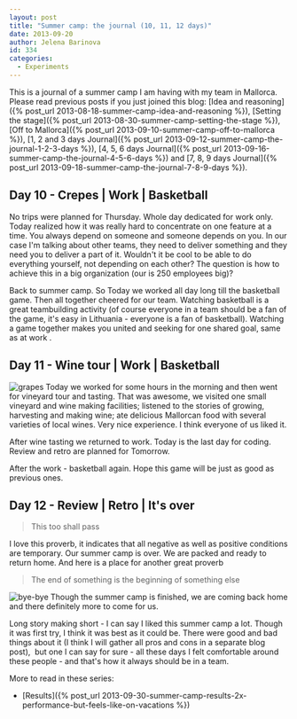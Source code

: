 ```yaml
---
layout: post
title: "Summer camp: the journal (10, 11, 12 days)"
date: 2013-09-20
author: Jelena Barinova
id: 334
categories:
  - Experiments
---
```


This is a journal of a summer camp I am having with my team in Mallorca.  Please read previous posts if you just joined this blog: [Idea and reasoning]({% post_url 2013-08-18-summer-camp-idea-and-reasoning %}), [Setting the stage]({% post_url 2013-08-30-summer-camp-setting-the-stage %}), [Off to Mallorca]({% post_url 2013-09-10-summer-camp-off-to-mallorca %}), [1, 2 and 3 days Journal]({% post_url 2013-09-12-summer-camp-the-journal-1-2-3-days %}), [4, 5, 6 days Journal]({% post_url 2013-09-16-summer-camp-the-journal-4-5-6-days %}) and [7, 8, 9 days Journal]({% post_url 2013-09-18-summer-camp-the-journal-7-8-9-days %}).

## Day 10 - Crepes | Work | Basketball

No trips were planned for Thursday. Whole day dedicated for work only. Today realized how it was really hard to concentrate on one feature at a time. You always depend on someone and someone depends on you. In our case I'm talking about other teams, they need to deliver something and they need you to deliver a part of it. Wouldn't it be cool to be able to do everything yourself, not depending on each other? The question is how to achieve this in a big organization (our is 250 employees big)?

Back to summer camp. So Today we worked all day long till the basketball game. Then all together cheered for our team. Watching basketball is a great teambuilding activity (of course everyone in a team should be a fan of the game, it's easy in Lithuania - everyone is a fan of basketball). Watching a game together makes you united and seeking for one shared goal, same as at work .

## Day 11 - Wine tour | Work | Basketball

<img src="{{ site.baseurl }}/img/post_img/grapes.jpg" alt="grapes" class="left" />
Today we worked for some hours in the morning and then went for vineyard tour and tasting. That was awesome, we visited one small vineyard and wine making facilities; listened to the stories of growing, harvesting and making wine; ate delicious Mallorcan food with several varieties of local wines. Very nice experience. I think everyone of us liked it.

After wine tasting we returned to work. Today is the last day for coding. Review and retro are planned for Tomorrow.

After the work - basketball again. Hope this game will be just as good as previous ones.

## Day 12 - Review | Retro | It's over

> This too shall pass

I love this proverb, it indicates that all negative as well as positive conditions are temporary. Our summer camp is over. We are packed and ready to return home. And here is a place for another great proverb

> The end of something is the beginning of something else

<img src="{{ site.baseurl }}/img/post_img/bye-bye-mallorca.jpg" alt="bye-bye" class="right" />
Though the summer camp is finished, we are coming back home and there definitely more to come for us.

Long story making short - I can say I liked this summer camp a lot. Though it was first try, I think it was best as it could be. There were good and bad things about it (I think I will gather all pros and cons in a separate blog post),  but one I can say for sure - all these days I felt comfortable around these people - and that's how it always should be in a team.

More to read in these series:

*   [Results]({% post_url 2013-09-30-summer-camp-results-2x-performance-but-feels-like-on-vacations %})